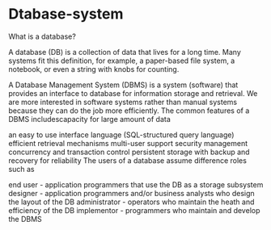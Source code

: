 # Dtabase-system
What is a database?

A database (DB) is a collection of data that lives for a long time. Many systems fit this definition, for example, a paper-based file system, a notebook, or even a string with knobs for counting.

A Database Management System (DBMS) is a system (software) that provides an interface to database for information storage and retrieval. We are more interested in software systems rather than manual systems because they can do the job more efficiently. The common features of a DBMS includescapacity for large amount of data

an easy to use interface language (SQL-structured query language)
efficient retrieval mechanisms
multi-user support
security management
concurrency and transaction control
persistent storage with backup and recovery for reliability
The users of a database assume difference roles such as

end user - application programmers that use the DB as a storage subsystem
designer - application programmers and/or business analysts who design the layout of the DB
administrator - operators who maintain the heath and efficiency of the DB
implementor - programmers who maintain and develop the DBMS

